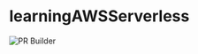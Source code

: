# learningAWSServerless

<!-- Status Badge for whether this specific project is passing GitHub Actions CI/CD -->
![PR Builder](https://github.com/doublenns/learningAWSServerless/workflows/PR%20Builder/badge.svg)

